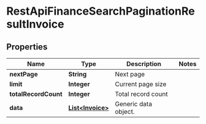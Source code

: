 
# RestApiFinanceSearchPaginationResultInvoice

## Properties
Name | Type | Description | Notes
------------ | ------------- | ------------- | -------------
**nextPage** | **String** | Next page | 
**limit** | **Integer** | Current page size | 
**totalRecordCount** | **Integer** | Total record count | 
**data** | [**List&lt;Invoice&gt;**](Invoice.md) | Generic data object. | 



